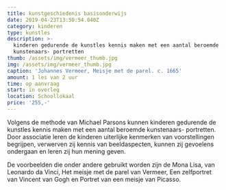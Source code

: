 ```yaml
---
title: kunstgeschiedenis basisonderwijs
date: 2019-04-23T13:50:54.040Z
category: kinderen
type: kunstles
description: >-
  kinderen gedurende de kunstles kennis maken met een aantal beroemde
  kunstenaars- portretten
thumb: /assets/img/vermeer_thumb.jpg
img: /assets/img/vermeer_thumb.jpg
caption: 'Johannes Vermeer, Meisje met de parel. c. 1665'
amount: 1 les van 2 uur
time: op aanvraag
start: in overleg
location: Schoollokaal
price: '255,-'
---
```

Volgens de methode van Michael Parsons kunnen kinderen gedurende de kunstles kennis maken met een aantal beroemde kunstenaars- portretten. Door associatie leren de kinderen uiterlijke kenmerken van voorstellingen begrijpen, verwerven zij kennis van beeldaspecten, kunnen zij gevoelens ondergaan en leren zij hun mening geven.

De voorbeelden die onder andere gebruikt worden zijn de Mona Lisa, van Leonardo da Vinci, Het meisje met de parel van Vermeer, Een zelfportret van Vincent van Gogh en Portret van een meisje van Picasso.
